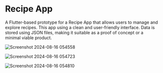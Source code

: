 # Recipe App

A Flutter-based prototype for a Recipe App that allows users to manage and explore recipes. This app using a clean and user-friendly interface. Data is stored using JSON files, making it suitable as a proof of concept or a minimal viable product.

![Screenshot 2024-08-16 054558](https://github.com/user-attachments/assets/1f96289a-5cce-4c59-8dd8-8ebc90b794dc)


![Screenshot 2024-08-16 054723](https://github.com/user-attachments/assets/39d58ea1-8830-46df-9d65-be9c01299434)


![Screenshot 2024-08-16 054810](https://github.com/user-attachments/assets/fc5fa5cd-d382-4463-a4ac-01bbc5c34b0f)
